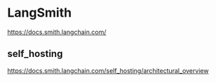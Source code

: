 # LangSmith

<https://docs.smith.langchain.com/>

## self_hosting

<https://docs.smith.langchain.com/self_hosting/architectural_overview>
